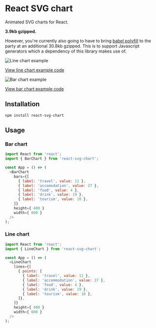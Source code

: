 # React SVG chart

Animated SVG charts for React.

**3.9kb gzipped.**

However, you're currently also going to have to bring
[babel polyfill](https://cdnjs.com/libraries/babel-polyfill)
to the party at an additional 30.8kb gzipped. This is to
support Javascript generators which a dependency of this library
makes use of.

![Line chart example](https://www.dropbox.com/s/vnm0u1k8orkc5n8/line-chart.gif?raw=1)

[View line chart example code](./examples/lineChart)

![Bar chart example](https://www.dropbox.com/s/xlmgpmml5og0q1j/bar-chart.gif?raw=1)

[View bar chart example code](./examples/barChart)

## Installation

```
npm install react-svg-chart
```

## Usage

### Bar chart

```js
import React from 'react';
import { BarChart } from 'react-svg-chart';

const App = () => (
  <BarChart
    bars={[
      { label: 'travel', value: 11 },
      { label: 'accomodation', value: 27 },
      { label: 'food', value: 4 },
      { label: 'drink', value: 19 },
      { label: 'tourism', value: 10 },
    ]}
    height={ 400 }
    width={ 600 }
  />
);
```

### Line chart

```js
import React from 'react';
import { LineChart } from 'react-svg-chart';

const App = () => (
  <LineChart
    lines={[
      { points: [
        { label: 'travel', value: 11 },
        { label: 'accommodation', value: 27 },
        { label: 'food', value: 4 },
        { label: 'drink', value: 19 },
        { label: 'tourism', value: 10 },
      ]},
    ]}
    height={ 400 }
    width={ 600 }
  />
);
```
